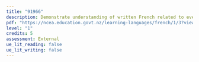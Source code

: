 ```yaml
---
title: "91966"
description: Demonstrate understanding of written French related to everyday contexts.
pdf: "https://ncea.education.govt.nz/learning-languages/french/1/3?view=standard "
level: "1"
credits: 5
assessment: External
ue_lit_reading: false
ue_lit_writing: false
---
```

